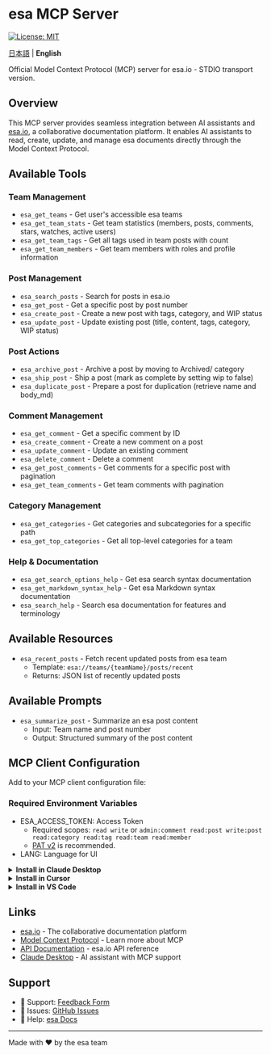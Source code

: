 # esa MCP Server

[![License: MIT](https://img.shields.io/badge/License-MIT-yellow.svg)](https://opensource.org/licenses/MIT)

[日本語](README.md) | **English**

Official Model Context Protocol (MCP) server for esa.io - STDIO transport version.

## Overview

This MCP server provides seamless integration between AI assistants and [esa.io](https://esa.io), a collaborative documentation platform. It enables AI assistants to read, create, update, and manage esa documents directly through the Model Context Protocol.

## Available Tools

### Team Management
- `esa_get_teams` - Get user's accessible esa teams
- `esa_get_team_stats` - Get team statistics (members, posts, comments, stars, watches, active users)
- `esa_get_team_tags` - Get all tags used in team posts with count
- `esa_get_team_members` - Get team members with roles and profile information

### Post Management

- `esa_search_posts` - Search for posts in esa.io
- `esa_get_post` - Get a specific post by post number
- `esa_create_post` - Create a new post with tags, category, and WIP status
- `esa_update_post` - Update existing post (title, content, tags, category, WIP status)

### Post Actions
- `esa_archive_post` - Archive a post by moving to Archived/ category
- `esa_ship_post` - Ship a post (mark as complete by setting wip to false)
- `esa_duplicate_post` - Prepare a post for duplication (retrieve name and body_md)

### Comment Management
- `esa_get_comment` - Get a specific comment by ID
- `esa_create_comment` - Create a new comment on a post
- `esa_update_comment` - Update an existing comment
- `esa_delete_comment` - Delete a comment
- `esa_get_post_comments` - Get comments for a specific post with pagination
- `esa_get_team_comments` - Get team comments with pagination

### Category Management
- `esa_get_categories` - Get categories and subcategories for a specific path
- `esa_get_top_categories` - Get all top-level categories for a team

### Help & Documentation
- `esa_get_search_options_help` - Get esa search syntax documentation
- `esa_get_markdown_syntax_help` - Get esa Markdown syntax documentation
- `esa_search_help` - Search esa documentation for features and terminology

## Available Resources

- `esa_recent_posts` - Fetch recent updated posts from esa team
  - Template: `esa://teams/{teamName}/posts/recent`
  - Returns: JSON list of recently updated posts

## Available Prompts

- `esa_summarize_post` - Summarize an esa post content
  - Input: Team name and post number
  - Output: Structured summary of the post content

## MCP Client Configuration

Add to your MCP client configuration file:

### Required Environment Variables

- ESA_ACCESS_TOKEN: Access Token
   - Required scopes: `read write` or `admin:comment read:post write:post read:category read:tag read:team read:member`
   - [PAT v2](https://docs.esa.io/posts/559) is recommended.
- LANG: Language for UI

<details>
<summary><b>Install in Claude Desktop</b></summary>

Add to `claude_desktop_config.json`:

#### Option 1: Docker (Recommended)

```json
{
  "mcpServers": {
    "esa": {
      "command": "docker",
      "args": [
        "run",
        "-i",
        "--rm",
        "-e",
        "ESA_ACCESS_TOKEN",
        "-e",
        "LANG",
        "ghcr.io/esaio/esa-mcp-server"
      ],
      "env": {
        "ESA_ACCESS_TOKEN": "your_personal_access_token",
        "LANG": "en"
      }
    }
  }
}
```

#### Option 2: npx

```json
{
  "mcpServers": {
    "esa": {
      "command": "/path/to/your/npx",
      "args": [
        "@esaio/esa-mcp-server"
      ],
      "env": {
        "ESA_ACCESS_TOKEN": "your_personal_access_token",
        "LANG": "en"
      }
    }
  }
}
```

> **Note**: Replace `/path/to/your/npx` with the output of `which npx` command.


</details>


<details>
<summary><b>Install in Cursor</b></summary>

Go to: `Settings` -> `Cursor Settings` -> `MCP` -> `Add new global MCP server`

Pasting the following configuration into your Cursor `~/.cursor/mcp.json` file is the recommended approach. You may also install in a specific project by creating `.cursor/mcp.json` in your project folder. See [Cursor MCP docs](https://docs.cursor.com/context/model-context-protocol) for more info.


#### Cursor Local Server Connection with `npx`

[![Install MCP Server](https://cursor.com/deeplink/mcp-install-dark.svg)](https://cursor.com/en/install-mcp?name=esa&config=ewogICAgICAiY29tbWFuZCI6ICJucHgiLAogICAgICAiYXJncyI6IFsKICAgICAgICAiQGVzYWlvL2VzYS1tY3Atc2VydmVyIgogICAgICBdLAogICAgICAiZW52IjogewogICAgICAgICJFU0FfQUNDRVNTX1RPS0VOIjogInlvdXJfcGVyc29uYWxfYWNjZXNzX3Rva2VuIiwKICAgICAgICAiTEFORyI6ICJlbiIKICAgICAgfQogICAgfQ==)

```json
{
  "mcpServers": {
    "esa": {
      "command": "npx",
      "args": [
        "@esaio/esa-mcp-server"
      ],
      "env": {
        "ESA_ACCESS_TOKEN": "your_personal_access_token",
        "LANG": "en"
      }
    },
  }
}

```

</details>

<details>
<summary><b>Install in VS Code</b></summary>

[<img alt="Install in VS Code (npx)" src="https://img.shields.io/badge/VS_Code-VS_Code?style=flat-square&label=Install%20Esa%20MCP&color=0098FF">](https://insiders.vscode.dev/redirect?url=vscode%3Amcp%2Finstall%3F%7B%22name%22%3A%22esa%22%2C%22command%22%3A%22npx%22%2C%22args%22%3A%5B%22%40esaio%2Fesa-mcp-server%40latest%22%5D%2C%20%22env%22%3A%7B%22ESA_ACCESS_TOKEN%22%3A%22your_personal_access_token%22%2C%22LANG%22%3A%22en%22%7D%7D)

Add this to your VS Code MCP config file. See [VS Code MCP docs](https://code.visualstudio.com/docs/copilot/chat/mcp-servers) for more info.

#### VS Code Local Server Connection with `npx`

```json
"mcp": {
  "servers": {
    "esa": {
      "type": "stdio",
      "command": "npx",
      "args": ["@esaio/esa-mcp-server"],
      "env": {
        "ESA_ACCESS_TOKEN": "your_personal_access_token",
        "LANG": "en"
      }
    }
  }
}
```

</details>


## Links

- [esa.io](https://esa.io) - The collaborative documentation platform
- [Model Context Protocol](https://modelcontextprotocol.io) - Learn more about MCP
- [API Documentation](https://docs.esa.io/posts/102) - esa.io API reference
- [Claude Desktop](https://claude.ai/download) - AI assistant with MCP support

## Support

- 📧 Support: [Feedback Form](https://esa.io/feedbacks/new)
- 🐛 Issues: [GitHub Issues](https://github.com/esaio/esa-mcp-server/issues)
- 📖 Help: [esa Docs](https://docs.esa.io)

---

Made with ❤️ by the esa team
